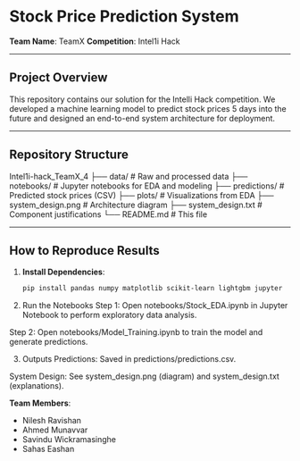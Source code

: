 # Stock Price Prediction System  
**Team Name**: TeamX 
**Competition**: Intel1i Hack  

---

## Project Overview  
This repository contains our solution for the Intelli Hack competition. We developed a machine learning model to predict stock prices 5 days into the future and designed an end-to-end system architecture for deployment.  

---

## Repository Structure  
Intel1i-hack_TeamX_4
├── data/ # Raw and processed data
├── notebooks/ # Jupyter notebooks for EDA and modeling
├── predictions/ # Predicted stock prices (CSV)
├── plots/ # Visualizations from EDA
├── system_design.png # Architecture diagram
├── system_design.txt # Component justifications
└── README.md # This file

---

## How to Reproduce Results  
1. **Install Dependencies**:  
   ```bash
   pip install pandas numpy matplotlib scikit-learn lightgbm jupyter
2. Run the Notebooks
Step 1: Open notebooks/Stock_EDA.ipynb in Jupyter Notebook to perform exploratory data analysis.

Step 2: Open notebooks/Model_Training.ipynb to train the model and generate predictions.

3. Outputs
Predictions: Saved in predictions/predictions.csv.

System Design: See system_design.png (diagram) and system_design.txt (explanations).

**Team Members**:
- Nilesh Ravishan
- Ahmed Munavvar
- Savindu Wickramasinghe
- Sahas Eashan

